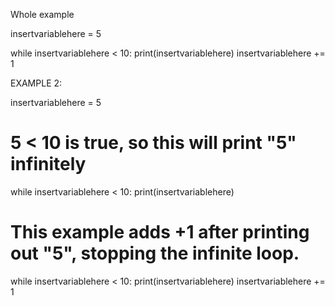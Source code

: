 Whole example

insertvariablehere = 5

while insertvariablehere < 10:
    print(insertvariablehere)
    insertvariablehere += 1
    
EXAMPLE 2:


    
insertvariablehere = 5

# 5 < 10 is true, so this will print "5" infinitely
while insertvariablehere < 10:
    print(insertvariablehere)

# This example adds +1 after printing out "5", stopping the infinite loop.
while insertvariablehere < 10:
    print(insertvariablehere)
    insertvariablehere += 1
